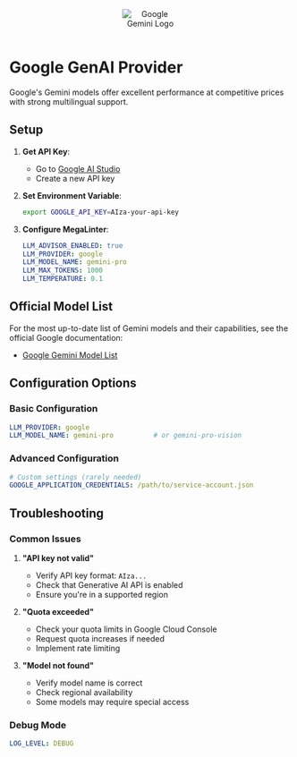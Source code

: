 <div align="center">
  <img src="https://upload.wikimedia.org/wikipedia/commons/8/8a/Google_Gemini_logo.svg" alt="Google Gemini Logo" style="max-width: 100px; margin-bottom: 1em;" />
</div>

# Google GenAI Provider

Google's Gemini models offer excellent performance at competitive prices with strong multilingual support.

## Setup

1. **Get API Key**:

   - Go to [Google AI Studio](https://makersuite.google.com/app/apikey)
   - Create a new API key

2. **Set Environment Variable**:

   ```bash
   export GOOGLE_API_KEY=AIza-your-api-key
   ```

3. **Configure MegaLinter**:

   ```yaml
   LLM_ADVISOR_ENABLED: true
   LLM_PROVIDER: google
   LLM_MODEL_NAME: gemini-pro
   LLM_MAX_TOKENS: 1000
   LLM_TEMPERATURE: 0.1
   ```

## Official Model List

For the most up-to-date list of Gemini models and their capabilities, see the official Google documentation:

- [Google Gemini Model List](https://ai.google.dev/models/gemini)

## Configuration Options

### Basic Configuration

```yaml
LLM_PROVIDER: google
LLM_MODEL_NAME: gemini-pro          # or gemini-pro-vision
```

### Advanced Configuration

```yaml
# Custom settings (rarely needed)
GOOGLE_APPLICATION_CREDENTIALS: /path/to/service-account.json
```

## Troubleshooting

### Common Issues

1. **"API key not valid"**
   - Verify API key format: `AIza...`
   - Check that Generative AI API is enabled
   - Ensure you're in a supported region

2. **"Quota exceeded"**
   - Check your quota limits in Google Cloud Console
   - Request quota increases if needed
   - Implement rate limiting

3. **"Model not found"**
   - Verify model name is correct
   - Check regional availability
   - Some models may require special access

### Debug Mode

```yaml
LOG_LEVEL: DEBUG
```
